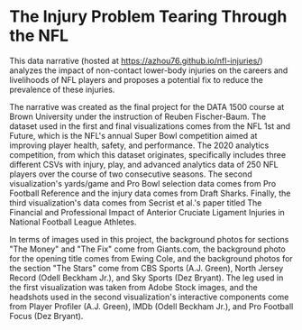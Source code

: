 # The Injury Problem Tearing Through the NFL

This data narrative (hosted at https://azhou76.github.io/nfl-injuries/) analyzes the impact of non-contact lower-body injuries on the careers and livelihoods of NFL players and proposes a potential fix to reduce the prevalence of these injuries.

The narrative was created as the final project for the DATA 1500 course at Brown University under the instruction of Reuben Fischer-Baum. The dataset used in the first and final visualizations comes from the NFL 1st and Future, which is the NFL's annual Super Bowl competition aimed at improving player health, safety, and performance. The 2020 analytics competition, from which this dataset originates, specifically includes three different CSVs with injury, play, and advanced analytics data of 250 NFL players over the course of two consecutive seasons. The second visualization's yards/game and Pro Bowl selection data comes from Pro Football Reference and the injury data comes from Draft Sharks. Finally, the third visualization's data comes from Secrist et al.'s paper titled The Financial and Professional Impact of Anterior Cruciate Ligament Injuries in National Football League Athletes.

In terms of images used in this project, the background photos for sections "The Money" and "The Fix" come from Giants.com, the background photo for the opening title comes from Ewing Cole, and the background photos for the section "The Stars" come from CBS Sports (A.J. Green), North Jersey Record (Odell Beckham Jr.), and Sky Sports (Dez Bryant). The leg used in the first visualization was taken from Adobe Stock images, and the headshots used in the second visualization's interactive components come from Player Profiler (A.J. Green), IMDb (Odell Beckham Jr.), and Pro Football Focus (Dez Bryant).
